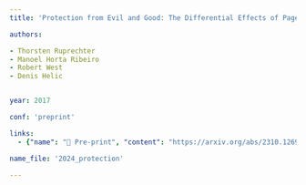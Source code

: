```yaml
---
title: 'Protection from Evil and Good: The Differential Effects of Page Protection on Wikipedia Article Quality'

authors:

- Thorsten Ruprechter
- Manoel Horta Ribeiro
- Robert West
- Denis Helic


year: 2017

conf: 'preprint'

links:
  - {"name": "📄 Pre-print", "content": "https://arxiv.org/abs/2310.12696"}

name_file: '2024_protection'

---
```



